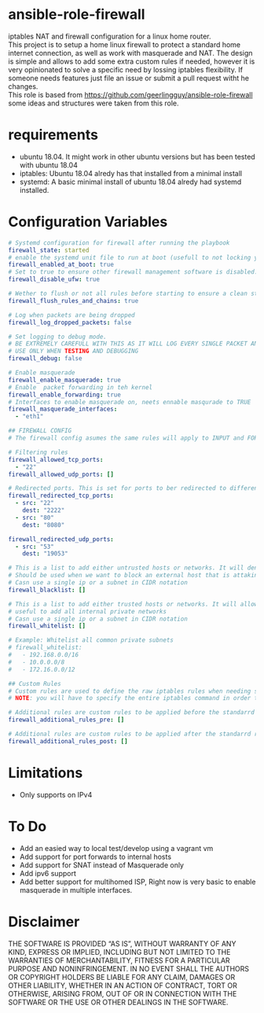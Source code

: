 # ansible-role-firewall
iptables NAT and firewall configuration for a linux home router.  
This project is to setup a home linux firewall to protect a standard home internet connection, as well as work with masquerade and NAT. The design is simple and allows to add some extra custom rules if needed, however it is very opinionated to solve a specific need by lossing iptables flexibility. If someone needs features just file an issue or submit a pull request witht he changes.  
This role is based from https://github.com/geerlingguy/ansible-role-firewall some ideas and structures were taken from this role. 

# requirements
- ubuntu 18.04. It might work in other ubuntu versions but has been tested with ubuntu 18.04
- iptables: Ubuntu 18.04 alredy has that installed from a minimal install
- systemd:  A basic minimal install of ubuntu 18.04 alredy had systemd installed.


# Configuration Variables

```yaml
# Systemd configuration for firewall after running the playbook
firewall_state: started
# enable the systemd unit file to run at boot (usefull to not locking yourself out)
firewall_enabled_at_boot: true
# Set to true to ensure other firewall management software is disabled. This deafults to True to prevent conflicts which will he hard to debug
firewall_disable_ufw: true

# Wether to flush or not all rules before starting to ensure a clean start
firewall_flush_rules_and_chains: true

# Log when packets are being dropped
firewall_log_dropped_packets: false

# Set logging to debug mode.
# BE EXTREMELY CAREFULL WITH THIS AS IT WILL LOG EVERY SINGLE PACKET AND WILL AFFECT PERFORMANCE
# USE ONLY WHEN TESTING AND DEBUGGING
firewall_debug: false

# Enable masquerade 
firewall_enable_masquerade: true
# Enable  packet forwarding in teh kernel
firewall_enable_forwarding: true
# Interfaces to enable masquerade on, neets ennable masqurade to TRUE
firewall_masquerade_interfaces: 
  - "eth1"

## FIREWALL CONFIG
# The firewall config asumes the same rules will apply to INPUT and FORWARD chains. OUTPUT chain will Allow everything as it is the server in question If the is a need for more complex rules they will need to be added to the firewall_additional_rules_pre and firewall_additional_rules_post

# Filtering rules
firewall_allowed_tcp_ports:
  - "22"
firewall_allowed_udp_ports: []

# Redirected ports. This is set for ports to ber redirected to different ports on the same host
firewall_redirected_tcp_ports: 
  - src: "22"
    dest: "2222"
  - src: "80"
    dest: "8080"

firewall_redirected_udp_ports: 
  - src: "53"
    dest: "19053"

# This is a list to add either untrusted hosts or networks. It will deny all traffic to this networks and within this networks
# Should be used when we want to block an external host that is attaking us. This will be the rules evaluated on top of every other rules to block at the earliest
# Casn use a single ip or a subnet in CIDR notation
firewall_blacklist: []

# This is a list to add either trusted hosts or networks. It will allow all traffic to this networks and within this networks
# useful to add all internal private networks
# Casn use a single ip or a subnet in CIDR notation
firewall_whitelist: []

# Example: Whitelist all common private subnets
# firewall_whitelist: 
#   - 192.168.0.0/16
#   - 10.0.0.0/8
#   - 172.16.0.0/12

## Custom Rules
# Custom rules are used to define the raw iptables rules when needing special use cases, 
# NOTE: you will have to specify the entire iptables command in order to work

# Additional rules are custom rules to be applied before the standarrd rules
firewall_additional_rules_pre: []

# Additional rules are custom rules to be applied after the standarrd rules
firewall_additional_rules_post: []
```


# Limitations
- Only supports on IPv4

# To Do
- Add an easied way to local test/develop using a vagrant vm
- Add support for port forwards to internal hosts
- Add support for SNAT instead of Masquerade only
- Add ipv6 support
- Add better support for multihomed ISP, Right now is very basic to enable masquerade in multiple interfaces.


# Disclaimer

THE SOFTWARE IS PROVIDED “AS IS”, WITHOUT WARRANTY OF ANY KIND, EXPRESS OR IMPLIED, INCLUDING BUT NOT LIMITED TO THE WARRANTIES OF MERCHANTABILITY, FITNESS FOR A PARTICULAR PURPOSE AND NONINFRINGEMENT. IN NO EVENT SHALL THE AUTHORS OR COPYRIGHT HOLDERS BE LIABLE FOR ANY CLAIM, DAMAGES OR OTHER LIABILITY, WHETHER IN AN ACTION OF CONTRACT, TORT OR OTHERWISE, ARISING FROM, OUT OF OR IN CONNECTION WITH THE SOFTWARE OR THE USE OR OTHER DEALINGS IN THE SOFTWARE.